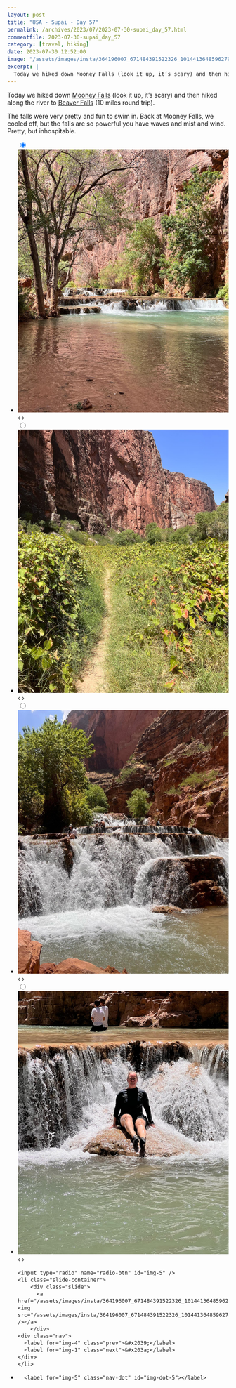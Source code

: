 ```yaml
---
layout: post
title: "USA - Supai - Day 57"
permalink: /archives/2023/07/2023-07-30-supai_day_57.html
commentfile: 2023-07-30-supai_day_57
category: [travel, hiking]
date: 2023-07-30 12:52:00
image: "/assets/images/insta/364196007_671484391522326_101441364859627987_n_17967278123344989.jpg"
excerpt: |
  Today we hiked down Mooney Falls (look it up, it’s scary) and then hiked along the river to Beaver Falls (10 miles round trip).
---
```


Today we hiked down [Mooney Falls](https://maps.app.goo.gl/cK8ttHMZNm5j2Ppx6) (look it up, it’s scary) and then hiked along the river to [Beaver Falls](https://maps.app.goo.gl/oWv5hpJz41a6M6jh6) (10 miles round trip).

The falls were very pretty and fun to swim in. Back at Mooney Falls, we cooled off, but the falls are so powerful you have waves and mist and wind. Pretty, but inhospitable.

<ul class="slides">
    <input type="radio" name="radio-btn" id="img-1" checked="checked" />
    <li class="slide-container">
        <div class="slide">
          <a href="/assets/images/insta/364256385_831557565011837_3582388518983098917_n_17947078118658171.jpg"><img src="/assets/images/insta/364256385_831557565011837_3582388518983098917_n_17947078118658171.jpg" /></a>
        </div>
    <div class="nav">
      <label for="img-5" class="prev">&#x2039;</label>
      <label for="img-2" class="next">&#x203a;</label>
    </div>
    </li>
        <input type="radio" name="radio-btn" id="img-2"  />
    <li class="slide-container">
        <div class="slide">
          <a href="/assets/images/insta/363795367_946115139784628_5822700490045121617_n_17995919753030210.jpg"><img src="/assets/images/insta/363795367_946115139784628_5822700490045121617_n_17995919753030210.jpg" /></a>
        </div>
    <div class="nav">
      <label for="img-1" class="prev">&#x2039;</label>
      <label for="img-3" class="next">&#x203a;</label>
    </div>
    </li>
        <input type="radio" name="radio-btn" id="img-3"  />
    <li class="slide-container">
        <div class="slide">
          <a href="/assets/images/insta/363496838_304633451924817_6279402549794485778_n_18025732003603147.jpg"><img src="/assets/images/insta/363496838_304633451924817_6279402549794485778_n_18025732003603147.jpg" /></a>
        </div>
    <div class="nav">
      <label for="img-2" class="prev">&#x2039;</label>
      <label for="img-4" class="next">&#x203a;</label>
    </div>
    </li>
        <input type="radio" name="radio-btn" id="img-4"  />
    <li class="slide-container">
        <div class="slide">
          <a href="/assets/images/insta/363516335_1636889720165391_2009536923207404036_n_17965169357538939.jpg"><img src="/assets/images/insta/363516335_1636889720165391_2009536923207404036_n_17965169357538939.jpg" /></a>
        </div>
    <div class="nav">
      <label for="img-3" class="prev">&#x2039;</label>
      <label for="img-5" class="next">&#x203a;</label>
    </div>
    </li>
    
    <input type="radio" name="radio-btn" id="img-5" />
    <li class="slide-container">
        <div class="slide">
          <a href="/assets/images/insta/364196007_671484391522326_101441364859627987_n_17967278123344989.jpg"><img src="/assets/images/insta/364196007_671484391522326_101441364859627987_n_17967278123344989.jpg" /></a>
        </div>
    <div class="nav">
      <label for="img-4" class="prev">&#x2039;</label>
      <label for="img-1" class="next">&#x203a;</label>
    </div>
    </li>
			
<li class="nav-dots">
      <label for="img-1" class="nav-dot" id="img-dot-1"></label>
      <label for="img-2" class="nav-dot" id="img-dot-2"></label>
      <label for="img-3" class="nav-dot" id="img-dot-3"></label>
      <label for="img-4" class="nav-dot" id="img-dot-4"></label>

      <label for="img-5" class="nav-dot" id="img-dot-5"></label>

</li>
</ul>
